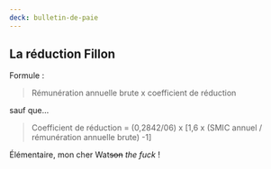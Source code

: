 ```yaml
---
deck: bulletin-de-paie
---
```


## La réduction Fillon

Formule :

> Rémunération annuelle brute x coefficient de réduction

sauf que…

> Coefficient de réduction = (0,2842/06) x [1,6 x (SMIC annuel / rémunération annuelle brute) -1]

Élémentaire, mon cher Wat<strike>son</strike> <i>the fuck</i> !
